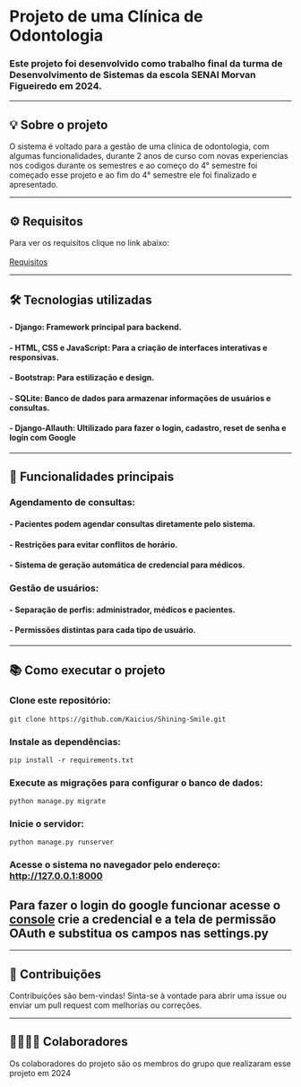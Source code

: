 # Projeto de uma Clínica de Odontologia

### Este projeto foi desenvolvido como trabalho final da turma de Desenvolvimento de Sistemas da escola SENAI Morvan Figueiredo em 2024.
__________________________________
## 💡 Sobre o projeto
O sistema é voltado para a gestão de uma clínica de odontologia, com algumas funcionalidades, durante 2 anos de curso com novas experiencias nos codigos durante os semestres e ao começo do 4° semestre foi começado esse projeto e ao fim do 4° semestre ele foi finalizado e apresentado.
__________________________________
## ⚙️ Requisitos
Para ver os requisitos clique no link abaixo:
<br><br>
[Requisitos](https://github.com/Kaicius/Shining-Smile/blob/main/Requirements.txt)
__________________________________
## 🛠️ Tecnologias utilizadas
#### - Django: Framework principal para backend.
#### - HTML, CSS e JavaScript: Para a criação de interfaces interativas e responsivas.
#### - Bootstrap: Para estilização e design.
#### - SQLite: Banco de dados para armazenar informações de usuários e consultas.
#### - Django-Allauth: Ultilizado para fazer o login, cadastro, reset de senha e login com Google
__________________________________
## 🚀 Funcionalidades principais
### Agendamento de consultas:

#### - Pacientes podem agendar consultas diretamente pelo sistema.
#### - Restrições para evitar conflitos de horário.
#### - Sistema de geração automática de credencial para médicos.

### Gestão de usuários:

#### - Separação de perfis: administrador, médicos e pacientes.
#### - Permissões distintas para cada tipo de usuário.
__________________________________
## 📚 Como executar o projeto

### Clone este repositório:

``` git clone https://github.com/Kaicius/Shining-Smile.git ```

### Instale as dependências:

``` pip install -r requirements.txt ```

### Execute as migrações para configurar o banco de dados:

``` python manage.py migrate ```

### Inicie o servidor:

``` python manage.py runserver ```

### Acesse o sistema no navegador pelo endereço: http://127.0.0.1:8000

## Para fazer o login do google funcionar acesse o [console](https://console.cloud.google.com/projectselector2/apis/credentials?hl=pt-br&authuser=4&supportedpurview=project) crie a credencial e a tela de permissão OAuth e substitua os campos nas settings.py
__________________________________
## 🤝 Contribuições
Contribuições são bem-vindas! Sinta-se à vontade para abrir uma issue ou enviar um pull request com melhorias ou correções.
__________________________________
## 👨‍👩‍👧‍👦 Colaboradores
Os colaboradores do projeto são os membros do grupo que realizaram esse projeto em 2024
